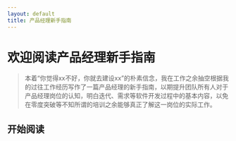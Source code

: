 ```yaml
---
layout: default
title: 产品经理新手指南
---
```


# 欢迎阅读产品经理新手指南

> 本着“你觉得xx不好，你就去建设xx”的朴素信念，我在工作之余抽空根据我的过往工作经历写作了一篇产品经理的新手指南，以期提升团队所有人对于产品经理岗位的认知，明白迭代、需求等软件开发过程中的基本内容，以免在零度突破等不知所谓的培训之余能够真正了解这一岗位的实际工作。

## 开始阅读
